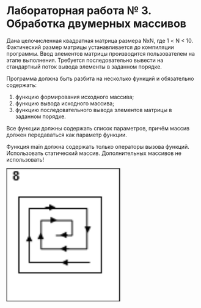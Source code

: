 # Лабораторная работа № 3. Обработка двумерных массивов

Дана целочисленная квадратная матрица размера NxN, где 1 < N < 10. Фактический размер матрицы устанавливается до компиляции программы. Ввод элементов матрицы производится пользователем на этапе выполнения. Требуется последовательно вывести на стандартный поток вывода элементы в заданном порядке.

Программа должна быть разбита на несколько функций и обязательно содержать:
1) функцию формирования исходного массива;
2) функцию вывода исходного массива;
3) функцию последовательного вывода элементов матрицы в заданном порядке.

Все функции должны содержать список параметров, причём массив должен передаваться как параметр функции. 

Функция main должна содержать только операторы вызова функций.
Использовать статический массив. Дополнительных массивов не использовать!

![My task](./task.png "task")